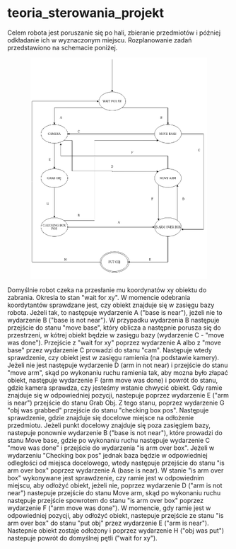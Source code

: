 # teoria_sterowania_projekt


Celem robota jest poruszanie się po hali, zbieranie przedmiotów i później odkładanie ich w wyznaczonym miejscu. Rozplanowanie zadań przedstawiono na schemacie poniżej. 
<p align="center"><img src="schemat.png" height = "500" width = "400"></p>


Domyślnie robot czeka na przesłanie mu koordynatów xy obiektu do zabrania. Okresla to stan "wait for xy". W momencie odebrania koordytantów sprawdzane jest, czy obiekt znajduje się w zasięgu bazy robota. Jeżeli tak, to następuje wydarzenie A ("base is near"), jeżeli nie to wydarzenie B ("base is not near"). W przypadku wydarzenia B następuje przejście do stanu "move base", który oblicza a następnie porusza się do przestrzeni, w kótrej obiekt będzie w zasięgu bazy (wydarzenie C - "move was done").  Przejście z "wait for xy" poprzez wydarzenie A albo z "move base" przez wydarzenie C prowadzi do stanu "cam". Następuje wtedy sprawdzenie, czy obiekt jest w zasięgu ramienia (na podstawie kamery). Jeżeli nie jest następuje wydarzenie D (arm in not near) i przejście do stanu "move arm", skąd po wykonaniu ruchu ramienia tak, aby mozna było złapać obiekt, następuje wydarzenie F (arm move was done) i powrót do stanu, gdzie kamera sprawdza, czy jesteśmy wstanie chwycić obiekt. Gdy ramie znajduje się w odpowiedniej pozycji, nastepuje poprzez wydarzenie E ("arm is near") przejście do stanu Grab Obj. Z tego stanu, poprzez wydarzenie G "obj was grabbed" przejście do stanu "checking box pos". Następuje sprawdzenie, gdzie znajduje się docelowe miejsce na odłożenie przedmiotu. Jeżeli punkt docelowy znajduje się poza zasięgiem bazy, nastepuje ponownie wydarzenie B ("base is not near"), które prowadzi do stanu Move base, gdzie po wykonaniu ruchu następuje wydarzenie C "move was done" i przejście do wydarzenia "is arm over box". 
Jeżeli w wydarzeniu "Checking box pos" jednak baza będzie w odpowiedniej odległości od miejsca docelowego, wtedy następuje przejście do stanu "is arm over box" poprzez wydarzenie A (base is near). W stanie "is arm over box" wykonywane jest sprawdzenie, czy ramie jest w odpowiednim miejscu, aby odłożyć obiekt, jeżeli nie, poprzez wydarzenie D ("arm is not near") nastepuje przejście do stanu Move arm, skąd po wykonaniu ruchu następuje przejście spowrotem do stanu "is arm over box" poprzez wydarzenie F ("arm move was done"). W momencie, gdy ramie jest w odpowiedniej pozycji, aby odłożyć obiekt, nastepuje przejście ze stanu "is arm over box" do stanu "put obj" przez wydarzenie E ("arm is near"). Nastepnie obiekt zostaje odłożony i poprzez wydarzenie H ("obj was put") nastepuje powrót do domyślnej pętli ("wait for xy").

